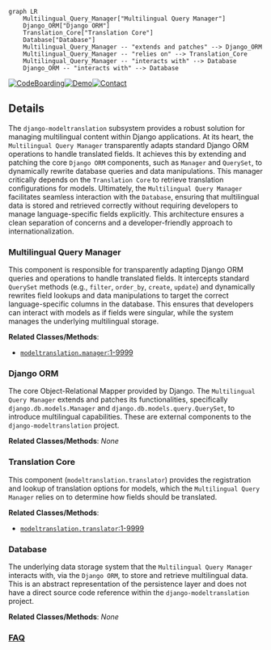 ```mermaid
graph LR
    Multilingual_Query_Manager["Multilingual Query Manager"]
    Django_ORM["Django ORM"]
    Translation_Core["Translation Core"]
    Database["Database"]
    Multilingual_Query_Manager -- "extends and patches" --> Django_ORM
    Multilingual_Query_Manager -- "relies on" --> Translation_Core
    Multilingual_Query_Manager -- "interacts with" --> Database
    Django_ORM -- "interacts with" --> Database
```

[![CodeBoarding](https://img.shields.io/badge/Generated%20by-CodeBoarding-9cf?style=flat-square)](https://github.com/CodeBoarding/GeneratedOnBoardings)[![Demo](https://img.shields.io/badge/Try%20our-Demo-blue?style=flat-square)](https://www.codeboarding.org/demo)[![Contact](https://img.shields.io/badge/Contact%20us%20-%20contact@codeboarding.org-lightgrey?style=flat-square)](mailto:contact@codeboarding.org)

## Details

The `django-modeltranslation` subsystem provides a robust solution for managing multilingual content within Django applications. At its heart, the `Multilingual Query Manager` transparently adapts standard Django ORM operations to handle translated fields. It achieves this by extending and patching the core `Django ORM` components, such as `Manager` and `QuerySet`, to dynamically rewrite database queries and data manipulations. This manager critically depends on the `Translation Core` to retrieve translation configurations for models. Ultimately, the `Multilingual Query Manager` facilitates seamless interaction with the `Database`, ensuring that multilingual data is stored and retrieved correctly without requiring developers to manage language-specific fields explicitly. This architecture ensures a clean separation of concerns and a developer-friendly approach to internationalization.

### Multilingual Query Manager
This component is responsible for transparently adapting Django ORM queries and operations to handle translated fields. It intercepts standard `QuerySet` methods (e.g., `filter`, `order_by`, `create`, `update`) and dynamically rewrites field lookups and data manipulations to target the correct language-specific columns in the database. This ensures that developers can interact with models as if fields were singular, while the system manages the underlying multilingual storage.


**Related Classes/Methods**:

- <a href="https://github.com/deschler/django-modeltranslation/blob/master/modeltranslation/manager.py#L1-L9999" target="_blank" rel="noopener noreferrer">`modeltranslation.manager`:1-9999</a>


### Django ORM
The core Object-Relational Mapper provided by Django. The `Multilingual Query Manager` extends and patches its functionalities, specifically `django.db.models.Manager` and `django.db.models.query.QuerySet`, to introduce multilingual capabilities. These are external components to the `django-modeltranslation` project.


**Related Classes/Methods**: _None_

### Translation Core
This component (`modeltranslation.translator`) provides the registration and lookup of translation options for models, which the `Multilingual Query Manager` relies on to determine how fields should be translated.


**Related Classes/Methods**:

- <a href="https://github.com/deschler/django-modeltranslation/blob/master/modeltranslation/translator.py#L1-L9999" target="_blank" rel="noopener noreferrer">`modeltranslation.translator`:1-9999</a>


### Database
The underlying data storage system that the `Multilingual Query Manager` interacts with, via the `Django ORM`, to store and retrieve multilingual data. This is an abstract representation of the persistence layer and does not have a direct source code reference within the `django-modeltranslation` project.


**Related Classes/Methods**: _None_



### [FAQ](https://github.com/CodeBoarding/GeneratedOnBoardings/tree/main?tab=readme-ov-file#faq)